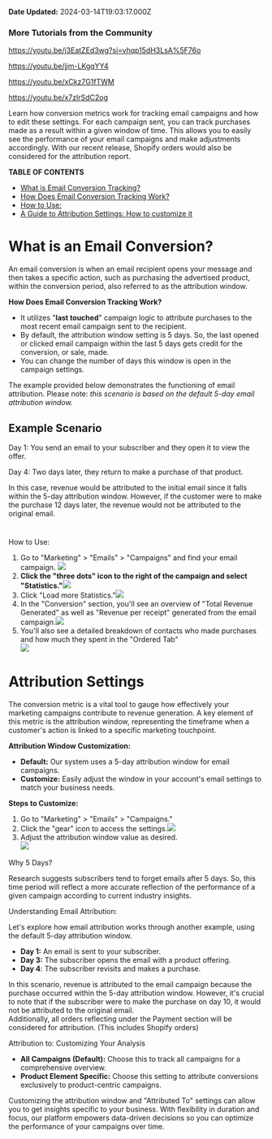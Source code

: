 **Date Updated:** 2024-03-14T19:03:17.000Z

### More Tutorials from the Community

<https://youtu.be/j3EatZEd3wg?si=vhqp15dH3LsA%5F76o>

<https://youtu.be/jjm-LKgqYY4>

<https://youtu.be/xCkz7G1fTWM>

<https://youtu.be/x7zlrSdC2og>

  
Learn how conversion metrics work for tracking email campaigns and how to edit these settings. For each campaign sent, you can track purchases made as a result within a given window of time. This allows you to easily see the performance of your email campaigns and make adjustments accordingly. With our recent release, Shopify orders would also be considered for the attribution report.
  
  
**TABLE OF CONTENTS**

* [What is Email Conversion Tracking?](#What-is-Email-Conversion-Tracking?)
* [How Does Email Conversion Tracking Work?](#How-Does-Email-Conversion-Tracking-Work?)
* [How to Use:](#How-to-Use%3A)
* [A Guide to Attribution Settings: How to customize it](#A-Guide-to-Attribution-Settings%3A-How-to-customize-it)

  
# **What is an Email Conversion?**

An email conversion is when an email recipient opens your message and then takes a specific action, such as purchasing the advertised product, within the conversion period, also referred to as the attribution window.

  
**How Does Email Conversion Tracking Work?**

* It utilizes "**last touched**" campaign logic to attribute purchases to the most recent email campaign sent to the recipient.
* By default, the attribution window setting is 5 days. So, the last opened or clicked email campaign within the last 5 days gets credit for the conversion, or sale, made.
* You can change the number of days this window is open in the campaign settings.

The example provided below demonstrates the functioning of email attribution. Please note: _this scenario is based on the default 5-day email attribution window._

## **Example Scenario**

  
Day 1: You send an email to your subscriber and they open it to view the offer.

Day 4: Two days later, they return to make a purchase of that product.

In this case, revenue would be attributed to the initial email since it falls within the 5-day attribution window. However, if the customer were to make the purchase 12 days later, the revenue would not be attributed to the original email.

#   
How to Use:

1. Go to "Marketing" > "Emails" > "Campaigns" and find your email campaign. ![](https://s3.amazonaws.com/cdn.freshdesk.com/data/helpdesk/attachments/production/155018837550/original/ri4KPq6d2uMC8joIR7N3dw-9Vsj3TvCYeA.png?1706284282)
2. **Click the "three dots" icon to the right of the campaign and select "Statistics."**![](https://s3.amazonaws.com/cdn.freshdesk.com/data/helpdesk/attachments/production/155018837708/original/YwdzmspTJ514taAisyixdwIq2LoHFRq3Pw.png?1706284341)
3. Click "Load more Statistics."![](https://s3.amazonaws.com/cdn.freshdesk.com/data/helpdesk/attachments/production/155018837863/original/SvQH0uaRY7ZwGOQdVg2vvWiW_sQk-XF3QA.png?1706284406)
4. In the "Conversion" section, you'll see an overview of "Total Revenue Generated" as well as "Revenue per receipt" generated from the email campaign.![](https://s3.amazonaws.com/cdn.freshdesk.com/data/helpdesk/attachments/production/155018839422/original/m5PAr1_oW-IO0L9nf9Ylzr07Rt3M9urGvQ.jpg?1706285301)
5. You'll also see a detailed breakdown of contacts who made purchases and how much they spent in the "Ordered Tab"  
![](https://s3.amazonaws.com/cdn.freshdesk.com/data/helpdesk/attachments/production/155018837984/original/2uZKcDa35BDo7lnXZe2ll_1w5mSUgdsHKQ.jpeg?1706284458)
  
  
# Attribution Settings

The conversion metric is a vital tool to gauge how effectively your marketing campaigns contribute to revenue generation. A key element of this metric is the attribution window, representing the timeframe when a customer's action is linked to a specific marketing touchpoint.

**Attribution Window Customization:**

* **Default:** Our system uses a 5-day attribution window for email campaigns.
* **Customize:** Easily adjust the window in your account's email settings to match your business needs.

**Steps to Customize:**

1. Go to "Marketing" > "Emails" > "Campaigns."
2. Click the "gear" icon to access the settings.![](https://s3.amazonaws.com/cdn.freshdesk.com/data/helpdesk/attachments/production/155018379243/original/KmOA_p5lkfl4IS4wWxDJdNFSzYbiPO2_PA.jpeg?1705946924)
3. Adjust the attribution window value as desired.  
![](https://s3.amazonaws.com/cdn.freshdesk.com/data/helpdesk/attachments/production/155018379242/original/daufPGrecYgW_j80kHXSljmi9dEjJP-mOQ.jpeg?1705946924)

Why 5 Days?

Research suggests subscribers tend to forget emails after 5 days. So, this time period will reflect a more accurate reflection of the performance of a given campaign according to current industry insights.

Understanding Email Attribution:

Let's explore how email attribution works through another example, using the default 5-day attribution window.

* **Day 1:** An email is sent to your subscriber.
* **Day 3:** The subscriber opens the email with a product offering.
* **Day 4**: The subscriber revisits and makes a purchase.

In this scenario, revenue is attributed to the email campaign because the purchase occurred within the 5-day attribution window. However, it's crucial to note that if the subscriber were to make the purchase on day 10, it would not be attributed to the original email.  
Additionally, all orders reflecting under the Payment section will be considered for attribution. (This includes Shopify orders)

Attribution to: Customizing Your Analysis

* **All Campaigns (Default):** Choose this to track all campaigns for a comprehensive overview.
* **Product Element Specific:** Choose this setting to attribute conversions exclusively to product-centric campaigns.

  
Customizing the attribution window and "Attributed To" settings can allow you to get insights specific to your business. With flexibility in duration and focus, our platform empowers data-driven decisions so you can optimize the performance of your campaigns over time.

  